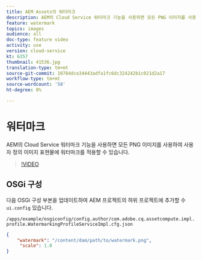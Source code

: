 ```yaml
---
title: AEM Assets의 워터마크
description: AEM의 Cloud Service 워터마크 기능을 사용하면 모든 PNG 이미지를 사용하여 사용자 정의 이미지 표현물에 워터마크를 적용할 수 있습니다.
feature: watermark
topics: images
audience: all
doc-type: feature video
activity: use
version: cloud-service
kt: 6357
thumbnail: 41536.jpg
translation-type: tm+mt
source-git-commit: 10784dce34443adfa1fc6dc324242b1c021d2a17
workflow-type: tm+mt
source-wordcount: '58'
ht-degree: 0%

---
```



# 워터마크

AEM의 Cloud Service 워터마크 기능을 사용하면 모든 PNG 이미지를 사용하여 사용자 정의 이미지 표현물에 워터마크를 적용할 수 있습니다.

>[!VIDEO](https://video.tv.adobe.com/v/41536/?quality=12&learn=on)

## OSGi 구성

다음 OSGi 구성 부본을 업데이트하여 AEM 프로젝트의 하위 프로젝트에 추가할 수 `ui.config` 있습니다.

`/apps/example/osgiconfig/config.author/com.adobe.cq.assetcompute.impl.profile.WatermarkingProfileServiceImpl.cfg.json`

```json
{
    "watermark": "/content/dam/path/to/watermark.png",
     "scale": 1.0
}
```
